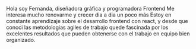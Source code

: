 Hola soy Fernanda, diseñadora gráfica y programadora Frontend
Me interesa mucho renovarme y crecer dia a dia un poco más
Estoy en constante aprendizaje sobre el desarrollo frontend con react, y desde que conoci las metodologias agiles de trabajo quede fascinada por los excelentes resultados que pueden obtenerse con el trabajo en equipo bien organizado.



